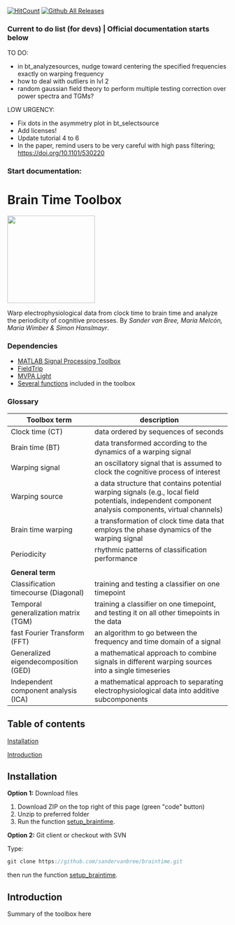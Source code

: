 [![HitCount](http://hits.dwyl.com/sandervanbree/braintime.svg)](http://hits.dwyl.com/sandervanbree/braintime)
[![Github All Releases](https://img.shields.io/github/downloads/sandervanbree/braintime/total.svg)]()

### Current to do list (for devs) | Official documentation starts below

TO DO:
- in bt_analyzesources, nudge toward centering the specified frequencies exactly on warping frequency
- how to deal with outliers in lvl 2
- random gaussian field theory to perform multiple testing correction over power spectra and TGMs?

LOW URGENCY:
- Fix dots in the asymmetry plot in bt_selectsource
- Add licenses! 
- Update tutorial 4 to 6
- In the paper, remind users to be very careful with high pass filtering; https://doi.org/10.1101/530220

### Start documentation:


# Brain Time Toolbox
<img src="https://i.imgur.com/OAEVqgM.png" width="200">

Warp electrophysiological data from clock time to brain time and analyze the periodicity of cognitive processes. By *Sander van Bree, María Melcón, Maria Wimber & Simon Hanslmayr*.

### Dependencies
- [MATLAB Signal Processing Toolbox](https://uk.mathworks.com/help/signal/getting-started-with-signal-processing-toolbox.html)
- [FieldTrip](http://www.fieldtriptoolbox.org/download/)
- [MVPA Light](https://github.com/treder/MVPA-Light)
- [Several functions](external) included in the toolbox

### Glossary
| **Toolbox term** | **description** |
| --- | --- |
| Clock time (CT) | data ordered by sequences of seconds |
| Brain time (BT) | data transformed according to the dynamics of a warping signal |
| Warping signal | an oscillatory signal that is assumed to clock the cognitive process of interest |
| Warping source | a data structure that contains potential warping signals (e.g., local field potentials, independent component analysis components, virtual channels) |
| Brain time warping | a transformation of clock time data that employs the phase dynamics of the warping signal |
| Periodicity | rhythmic patterns of classification performance |
|             |                                                 |
| **General term** |           |
| Classification timecourse (Diagonal) | training and testing a classifier on one timepoint |
| Temporal generalization matrix (TGM) | training a classifier on one timepoint, and testing it on all other timepoints in the data |
| fast Fourier Transform (FFT)         | an algorithm to go between the frequency and time domain of a signal | 
| Generalized eigendecomposition (GED) | a mathematical approach to combine signals in different warping sources into a single timeseries |
| Independent component analysis (ICA) | a mathematical approach to separating electrophysiological data into additive subcomponents |


## Table of contents
[Installation](#installation)

[Introduction](#introduction)

## Installation
**Option 1:** Download files

1. Download ZIP on the top right of this page (green "code" button)
2. Unzip to preferred folder
3. Run the function [setup_braintime](setup).

**Option 2:** Git client or checkout with SVN

Type:
```java
git clone https://github.com/sandervanbree/braintime.git
```
then run the function [setup_braintime](setup).

## Introduction
Summary of the toolbox here
